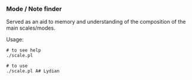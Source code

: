 ### Mode / Note finder
Served as an aid to memory and understanding of the composition of the main scales/modes.

Usage:

    # to see help
    ./scale.pl

    # to use
    ./scale.pl A# Lydian
